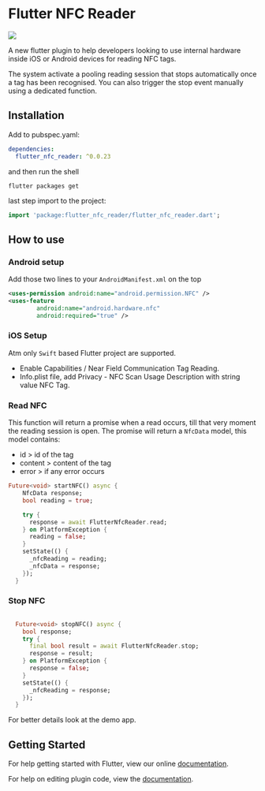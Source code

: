 # Flutter NFC Reader

![](https://raw.githubusercontent.com/matteocrippa/flutter-nfc-reader/feature/refactor/.github/nfc-flutter-logo.jpg)

A new flutter plugin to help developers looking to use internal hardware inside iOS or Android devices for reading NFC tags.

The system activate a pooling reading session that stops automatically once a tag has been recognised.
You can also trigger the stop event manually using a dedicated function.

## Installation

Add to pubspec.yaml:

```yaml
dependencies:
  flutter_nfc_reader: ^0.0.23
```

and then run the shell

```shell
flutter packages get
```

last step import to the project:

```dart
import 'package:flutter_nfc_reader/flutter_nfc_reader.dart';
```

## How to use

### Android setup

Add those two lines to your `AndroidManifest.xml` on the top

```xml
<uses-permission android:name="android.permission.NFC" />
<uses-feature
        android:name="android.hardware.nfc"
        android:required="true" />
```

### iOS Setup

Atm only `Swift` based Flutter project are supported.

- Enable Capabilities / Near Field Communication Tag Reading. 
- Info.plist file, add Privacy - NFC Scan Usage Description with string value NFC Tag.


### Read NFC

This function will return a promise when a read occurs, till that very moment the reading session is open.
The promise will return a `NfcData` model, this model contains:

- id > id of the tag
- content > content of the tag
- error > if any error occurs

```dart
Future<void> startNFC() async {
    NfcData response;
    bool reading = true;

    try {
      response = await FlutterNfcReader.read;
    } on PlatformException {
      reading = false;
    }
    setState(() {
      _nfcReading = reading;
      _nfcData = response;
    });
  }
```

### Stop NFC
```dart

  Future<void> stopNFC() async {
    bool response;
    try {
      final bool result = await FlutterNfcReader.stop;
      response = result;
    } on PlatformException {
      response = false;
    }
    setState(() {
      _nfcReading = response;
    });
  }
```

For better details look at the demo app.

## Getting Started

For help getting started with Flutter, view our online
[documentation](https://flutter.io/).

For help on editing plugin code, view the [documentation](https://flutter.io/developing-packages/#edit-plugin-package).
